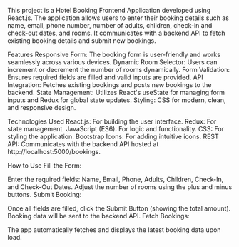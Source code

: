This project is a Hotel Booking Frontend Application developed using React.js. The application allows users to enter their booking details such as name, email, phone number, number of adults, children, check-in and check-out dates, and rooms. It communicates with a backend API to fetch existing booking details and submit new bookings.

Features
Responsive Form: The booking form is user-friendly and works seamlessly across various devices.
Dynamic Room Selector: Users can increment or decrement the number of rooms dynamically.
Form Validation: Ensures required fields are filled and valid inputs are provided.
API Integration: Fetches existing bookings and posts new bookings to the backend.
State Management: Utilizes React's useState for managing form inputs and Redux for global state updates.
Styling: CSS for modern, clean, and responsive design.

Technologies Used
React.js: For building the user interface.
Redux: For state management.
JavaScript (ES6): For logic and functionality.
CSS: For styling the application.
Bootstrap Icons: For adding intuitive icons.
REST API: Communicates with the backend API hosted at http://localhost:5000/bookings.


How to Use
Fill the Form:

Enter the required fields: Name, Email, Phone, Adults, Children, Check-In, and Check-Out Dates.
Adjust the number of rooms using the plus and minus buttons.
Submit Booking:

Once all fields are filled, click the Submit Button (showing the total amount).
Booking data will be sent to the backend API.
Fetch Bookings:

The app automatically fetches and displays the latest booking data upon load.

